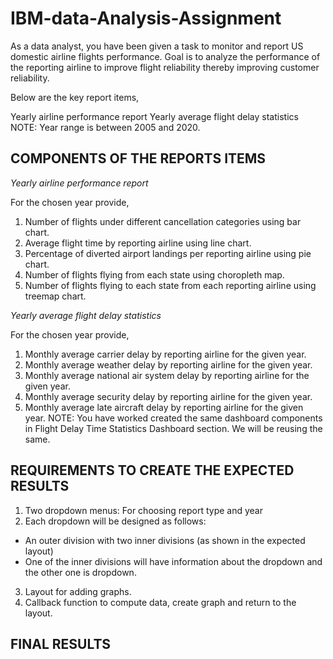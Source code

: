 # IBM-data-Analysis-Assignment
As a data analyst, you have been given a task to monitor and report US domestic airline flights performance. Goal is to analyze the performance of the reporting airline to improve flight reliability thereby improving customer reliability.

Below are the key report items,

Yearly airline performance report 
Yearly average flight delay statistics
NOTE: Year range is between 2005 and 2020.

## COMPONENTS OF THE REPORTS ITEMS
*Yearly airline performance report*

For the chosen year provide,

1. Number of flights under different cancellation categories using bar chart.
2. Average flight time by reporting airline using line chart.
3. Percentage of diverted airport landings per reporting airline using pie chart.
4. Number of flights flying from each state using choropleth map.
5. Number of flights flying to each state from each reporting airline using treemap chart.


*Yearly average flight delay statistics*

For the chosen year provide,

1. Monthly average carrier delay by reporting airline for the given year.
2. Monthly average weather delay by reporting airline for the given year.
3. Monthly average national air system delay by reporting airline for the given year.
4. Monthly average security delay by reporting airline for the given year.
5. Monthly average late aircraft delay by reporting airline for the given year.
NOTE: You have worked created the same dashboard components in Flight Delay Time Statistics Dashboard section. We will be reusing the same.

## REQUIREMENTS TO CREATE THE EXPECTED RESULTS
1. Two dropdown menus: For choosing report type and year
2. Each dropdown will be designed as follows:
* An outer division with two inner divisions (as shown in the expected layout)
* One of the inner divisions will have information about the dropdown and the other one is dropdown.
3. Layout for adding graphs.
4. Callback function to compute data, create graph and return to the layout.

## FINAL RESULTS

